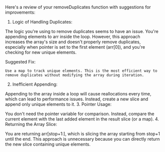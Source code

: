 Here's a review of your removeDuplicates function with suggestions for improvements:
1. Logic of Handling Duplicates:

The logic you're using to remove duplicates seems to have an issue. You're appending elements to arr inside the loop. However, this approach increases the array's size and doesn't properly remove duplicates, especially when pointer is set to the first element (arr[0]), and you're checking for new unique elements.

Suggested Fix:

    Use a map to track unique elements. This is the most efficient way to remove duplicates without modifying the array during iteration.

2. Inefficient Appending:

Appending to the array inside a loop will cause reallocations every time, which can lead to performance issues. Instead, create a new slice and append only unique elements to it.
3. Pointer Usage:

You don't need the pointer variable for comparison. Instead, compare the current element with the last added element in the result slice (or a map).
4. Returning the Array Slice:

You are returning arr[stop+1:], which is slicing the array starting from stop+1 until the end. This approach is unnecessary because you can directly return the new slice containing unique elements.